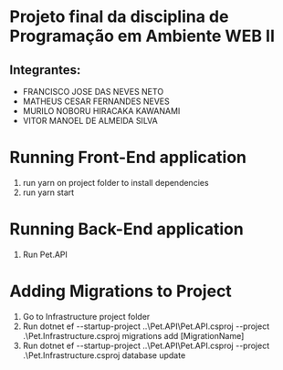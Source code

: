 # Projeto final da disciplina de Programação em Ambiente WEB II

## Integrantes:   
- FRANCISCO JOSE DAS NEVES NETO  
- MATHEUS CESAR FERNANDES NEVES  
- MURILO NOBORU HIRACAKA KAWANAMI  
- VITOR MANOEL DE ALMEIDA SILVA  

# Running Front-End application
1. run yarn on project folder to install dependencies
2. run yarn start

# Running Back-End application
1. Run Pet.API

# Adding Migrations to Project
1. Go to Infrastructure project folder
2. Run dotnet ef --startup-project ..\Pet.API\Pet.API.csproj --project .\Pet.Infrastructure.csproj migrations add [MigrationName]
3. Run dotnet ef --startup-project ..\Pet.API\Pet.API.csproj --project .\Pet.Infrastructure.csproj database update
